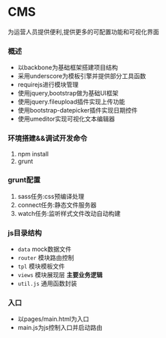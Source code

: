 # CMS
为运营人员提供便利,提供更多的可配置功能和可视化界面

### 概述
* 以backbone为基础框架搭建项目结构
* 采用underscore为模板引擎并提供部分工具函数
* requirejs进行模块管理
* 使用jquery,bootstrap做为基础UI框架
* 使用jquery.fileupload插件实现上传功能
* 使用bootstrap-datepicker插件实现日期控件
* 使用umeditor实现可视化文本编辑器

### 环境搭建&&调试开发命令
1.  npm install
2.  grunt

### grunt配置
1.  sass任务:css预编译处理
2.  connect任务:静态文件服务器
3.  watch任务:监听样式文件改动自动构建

### js目录结构
* `data` mock数据文件
* `router` 模块路由控制
* `tpl` 模块模板文件
* `views` 模块展现层 __主要业务逻辑__
* `util.js` 通用函数封装

### 入口
* 以pages/main.html为入口
* main.js为js控制入口并启动路由